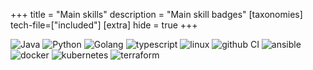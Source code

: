 +++
title = "Main skills"
description = "Main skill badges"
[taxonomies]
tech-file=["included"]
[extra]
hide = true
+++

<div class="flex flex-wrap justify-center">
    <img class="m-1" src="https://img.shields.io/badge/dev-Java-black?logo=openjdk" alt="Java"/>
    <img class="m-1" src="https://img.shields.io/badge/dev-Python-3776AB?logo=python" alt="Python" />
    <img class="m-1" src="https://img.shields.io/badge/dev-Golang-black?logo=go" alt="Golang" />
    <img class="m-1" src="https://img.shields.io/badge/dev-Typescript-3776AB?logo=typescript" alt="typescript" />
    <img class="m-1" src="https://img.shields.io/badge/devops-Linux-FCC624?logo=linux" alt="linux" />
    <img class="m-1" src="https://img.shields.io/badge/devops-Github%20CI-181717?logo=github" alt="github CI" />
    <img class="m-1" src="https://img.shields.io/badge/devops-Anible-EE0000?logo=ansible" alt="ansible" />
    <img class="m-1" src="https://img.shields.io/badge/devops-Docker-2496ED?logo=docker" alt="docker" />
    <img class="m-1" src="https://img.shields.io/badge/devops-Kubernetes-326CE5?logo=kubernetes" alt="kubernetes" />
    <img class="m-1" src="https://img.shields.io/badge/devops-Terraform-844FBA?logo=terraform" alt="terraform" />
</div>
